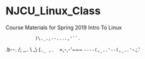 # NJCU_Linux_Class
Course Materials for Spring 2019 Intro To Linux

               )\._.,--....,'``.       
 .b--.        /;   _.. \   _\  (`._ ,. 
`=,-,-'~~~   `----(,_..'--(,_..'`-.;.'
